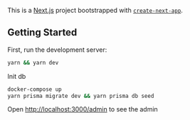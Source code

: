 This is a [Next.js](https://nextjs.org/) project bootstrapped with [`create-next-app`](https://github.com/vercel/next.js/tree/canary/packages/create-next-app).

## Getting Started

First, run the development server:

```bash
yarn && yarn dev
```

Init db

```bash
docker-compose up
yarn prisma migrate dev && yarn prisma db seed
```

Open [http://localhost:3000/admin](http://localhost:3000/admin) to see the admin
